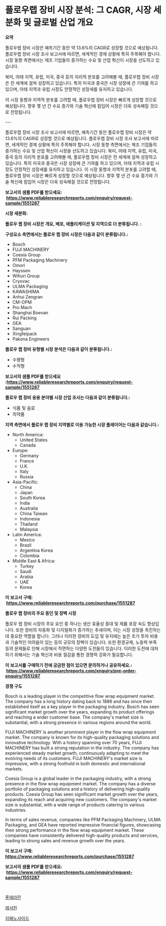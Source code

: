 <p><h1>플로우랩 장비 시장 분석: 그 CAGR, 시장 세분화 및 글로벌 산업 개요</h1></p><p><strong>요약</strong></p>
<p><p>플로우랩 장비 시장은 예측기간 동안 약 13.6%의 CAGR로 성장할 것으로 예상됩니다. 플로우랩 장비 시장 조사 보고서에 따르면, 세계적인 경제 상황에 특히 주목해야 합니다. 시장 동향 측면에서는 제조 기업들의 증가하는 수요 및 산업 혁신이 시장을 선도하고 있습니다.</p><p>북미, 아태 지역, 유럽, 미국, 중국 등의 지리적 분포를 고려해볼 때, 플로우랩 장비 시장은 전 세계에 걸쳐 성장하고 있습니다. 특히 미국과 중국은 시장 성장에 큰 기여를 하고 있으며, 아태 지역과 유럽 시장도 안정적인 성장세를 유지하고 있습니다.</p><p>이 시장 동향과 지역적 분포를 고려할 때, 플로우랩 장비 시장은 빠르게 성장할 것으로 예상됩니다. 향후 몇 년 간 수요 증가와 기술 혁신에 힘입어 시장은 더욱 성숙해질 것으로 전망됩니다.</p><p>---</p><p>플로우랩 장비 시장 조사 보고서에 따르면, 예측기간 동안 플로우랩 장비 시장은 약 13.6%의 CAGR로 성장할 것으로 예상됩니다. 플로우랩 장비 시장 조사 보고서에 따르면, 세계적인 경제 상황에 특히 주목해야 합니다. 시장 동향 측면에서는 제조 기업들의 증가하는 수요 및 산업 혁신이 시장을 선도하고 있습니다. 북미, 아태 지역, 유럽, 미국, 중국 등의 지리적 분포를 고려해볼 때, 플로우랩 장비 시장은 전 세계에 걸쳐 성장하고 있습니다. 특히 미국과 중국은 시장 성장에 큰 기여를 하고 있으며, 아태 지역과 유럽 시장도 안정적인 성장세를 유지하고 있습니다. 이 시장 동향과 지역적 분포를 고려할 때, 플로우랩 장비 시장은 빠르게 성장할 것으로 예상됩니다. 향후 몇 년 간 수요 증가와 기술 혁신에 힘입어 시장은 더욱 성숙해질 것으로 전망됩니다.</p></p>
<p><strong>보고서의 샘플 PDF를 받으세요: &nbsp;<a href="https://www.reliableresearchreports.com/enquiry/request-sample/1551287">https://www.reliableresearchreports.com/enquiry/request-sample/1551287</a></strong></p>
<p><strong>시장 세분화:</strong></p>
<p><strong> 플로우 랩 장비 시장은 개요, 배포, 애플리케이션 및 지역으로 더 분류됩니다. :</strong></p>
<p><strong>구성요소 측면에서는 플로우 랩 장비 시장은 다음과 같이 분류됩니다.:</strong></p>
<p><ul><li>Bosch</li><li>FUJI MACHINERY</li><li>Coesia Group</li><li>PFM Packaging Machinery</li><li>Omori</li><li>Hayssen</li><li>Wihuri Group</li><li>Cryovac</li><li>ULMA Packaging</li><li>KAWASHIMA</li><li>Anhui Zengran</li><li>CM-OPM</li><li>Pro Mach</li><li>Shanghai Boevan</li><li>Rui Packing</li><li>GEA</li><li>Sanguan</li><li>Xingfeipack</li><li>Pakona Engineers</li></ul></p>
<p><strong> 플로우 랩 장비 유형별 시장 분석은 다음과 같이 분류됩니다.:</strong></p>
<p><ul><li>수평형</li><li>수직형</li></ul></p>
<p><strong>보고서의 샘플 PDF를 받으세요 :<a href="https://www.reliableresearchreports.com/enquiry/request-sample/1551287">https://www.reliableresearchreports.com/enquiry/request-sample/1551287</a></strong></p>
<p><strong> 플로우 랩 장비 응용 분야별 시장 산업 조사는 다음과 같이 분류됩니다.:</strong></p>
<p><ul><li>식품 및 음료</li><li>의약품</li></ul></p>
<p><strong>지역 측면에서 플로우 랩 장비 지역별로 이용 가능한 시장 플레이어는 다음과 같습니다.:</strong></p>
<p><ul>
    <li>
        North America:
        <ul>
            <li>United States</li>
            <li>Canada</li>
        </ul>
    </li>
    <li>
        Europe:
        <ul>
            <li>Germany</li>
            <li>France</li>
            <li>U.K.</li>
            <li>Italy</li>
            <li>Russia</li>
        </ul>
    </li>
    <li>
        Asia-Pacific:
        <ul>
            <li>China</li>
            <li>Japan</li>
            <li>South Korea</li>
            <li>India</li>
            <li>Australia</li>
            <li>China Taiwan</li>
            <li>Indonesia</li>
            <li>Thailand</li>
            <li>Malaysia</li>
        </ul>
    </li>
    <li>
        Latin America:
        <ul>
            <li>Mexico</li>
            <li>Brazil</li>
            <li>Argentina Korea</li>
            <li>Colombia</li>
        </ul>
    </li>
    <li>
        Middle East & Africa:
        <ul>
            <li>Turkey</li>
            <li>Saudi</li>
            <li>Arabia</li>
            <li>UAE</li>
            <li>Korea</li>
        </ul>
    </li>
    </ul></p>
<p><strong>이 보고서 구매: &nbsp;<a href="https://www.reliableresearchreports.com/purchase/1551287">https://www.reliableresearchreports.com/purchase/1551287</a></strong></p>
<p><strong>플로우 랩 장비의 주요 동인 및 장벽 시장</strong></p>
<p><p>플로우 랩 장비 시장의 주요 요인 중 하나는 생산 효율성 증대 및 제품 포장 속도 향상입니다. 또한 장비의 자동화 및 디지털화가 증가하는 추세이며, 이는 시장 성장을 촉진하는 데 중요한 역할을 합니다. 그러나 이러한 장비의 도입 및 유지에는 높은 초기 투자 비용과 기술적인 어려움이 있는 등의 규모의 장벽이 있습니다. 또한 환경규제, 노동력 부족 등의 문제들로 인해 시장에서 직면하는 다양한 도전들이 있습니다. 이러한 도전에 대처하기 위해서는 기술 혁신과 비용 절감을 통한 경쟁력 강화가 필요합니다.</p></p>
<p><strong>이 보고서를 구매하기 전에 궁금한 점이 있으면 문의하거나 공유하세요.: &nbsp;<a href="https://www.reliableresearchreports.com/enquiry/pre-order-enquiry/1551287">https://www.reliableresearchreports.com/enquiry/pre-order-enquiry/1551287</a></strong></p>
<p><strong>경쟁 구도</strong></p>
<p><p>Bosch is a leading player in the competitive flow wrap equipment market. The company has a long history dating back to 1886 and has since then established itself as a key player in the packaging industry. Bosch has seen significant market growth over the years, expanding its product offerings and reaching a wider customer base. The company's market size is substantial, with a strong presence in various regions around the world.</p><p>FUJI MACHINERY is another prominent player in the flow wrap equipment market. The company is known for its high-quality packaging solutions and innovative technology. With a history spanning over 70 years, FUJI MACHINERY has built a strong reputation in the industry. The company has experienced steady market growth, continuously adapting to meet the evolving needs of its customers. FUJI MACHINERY's market size is impressive, with a strong foothold in both domestic and international markets.</p><p>Coesia Group is a global leader in the packaging industry, with a strong presence in the flow wrap equipment market. The company has a diverse portfolio of packaging solutions and a history of delivering high-quality products. Coesia Group has seen significant market growth over the years, expanding its reach and acquiring new customers. The company's market size is substantial, with a wide range of products catering to various industries.</p><p>In terms of sales revenue, companies like PFM Packaging Machinery, ULMA Packaging, and GEA have reported impressive financial figures, showcasing their strong performance in the flow wrap equipment market. These companies have consistently delivered high-quality products and services, leading to strong sales and revenue growth over the years.</p></p>
<p><strong>이 보고서 구매: &nbsp; <a href="https://www.reliableresearchreports.com/purchase/1551287">https://www.reliableresearchreports.com/purchase/1551287</a></strong></p>
<p><strong>보고서의 샘플 PDF를 받으세요: &nbsp;<a href="https://www.reliableresearchreports.com/enquiry/request-sample/1551287">https://www.reliableresearchreports.com/enquiry/request-sample/1551287</a></strong><strong></strong></p>
<p>&nbsp;</p>
<p><p><a href="https://github.com/Elenrrera7685/Market-Research-Report-List-1/blob/main/35445756753.md">푸에라린</a></p><p><a href="https://github.com/trmesnao7959541/Market-Research-Report-List-1/blob/main/83768526755.md">레서핀</a></p><p><a href="https://github.com/sammyUltyylrich9067856/Market-Research-Report-List-1/blob/main/59879506754.md">지페노사이드</a></p></p>